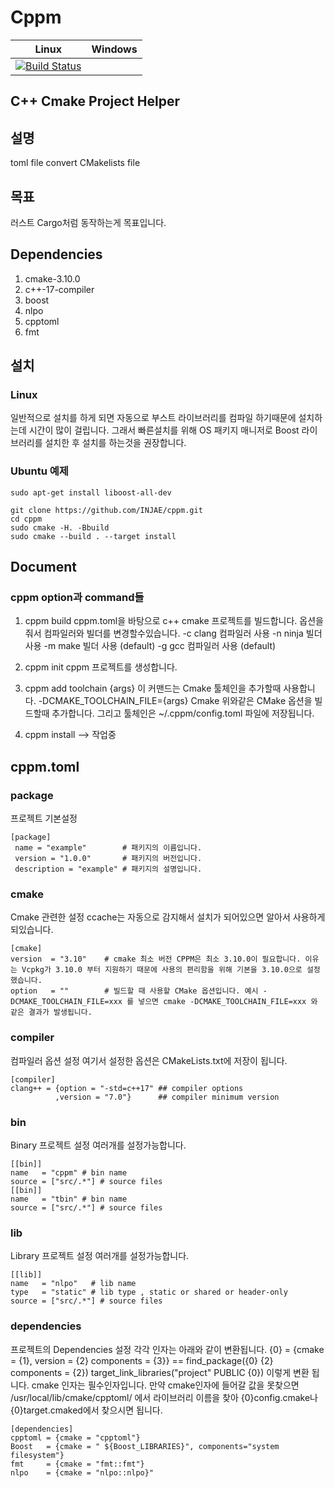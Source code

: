 Cppm 
========
|Linux|Windows|
|-----|-------|
|[![Build Status](https://travis-ci.com/injae/cppm.svg?branch=master)](https://travis-ci.com/injae/cppm)||

 C++ Cmake Project Helper
-------------------------------------
## 설명
toml file convert CMakelists file

## 목표
러스트 Cargo처럼 동작하는게 목표입니다.

## Dependencies
1. cmake-3.10.0
2. c++-17-compiler
3. boost
4. nlpo
5. cpptoml
6. fmt

## 설치
### Linux
일반적으로 설치를 하게 되면 자동으로 부스트 라이브러리를 컴파일 하기때문에
설치하는데 시간이 많이 걸립니다. 그래서 빠른설치를 위해 OS 패키지 매니저로
Boost 라이브러리를 설치한 후 설치를 하는것을 권장합니다.
### Ubuntu 예제
```
sudo apt-get install liboost-all-dev
```

```
git clone https://github.com/INJAE/cppm.git
cd cppm
sudo cmake -H. -Bbuild
sudo cmake --build . --target install
```


## Document
### cppm option과 command들
1. cppm build
cppm.toml을 바탕으로 c++ cmake 프로젝트를 빌드합니다.
옵션을 줘서 컴파일러와 빌더를 변경할수있습니다.
-c clang 컴파일러 사용
-n ninja 빌더 사용
-m make 빌더 사용 (default)
-g gcc 컴파일러 사용 (default)

2. cppm init
cppm 프로젝트를 생성합니다.

3. cppm add toolchain {args}
이 커맨드는 Cmake 툴체인을 추가할때 사용합니다.
-DCMAKE_TOOLCHAIN_FILE={args}
Cmake 위와같은 CMake 옵션을 빌드할때 추가합니다.
그리고 툴체인은 ~/.cppm/config.toml 파일에 저장됩니다.

4. cppm install --> 작업중

## cppm.toml
### package
프로젝트 기본설정
```
[package]
 name = "example"        # 패키지의 이름입니다.
 version = "1.0.0"       # 패키지의 버전입니다.
 description = "example" # 패키지의 설명입니다.
 ```

### cmake
Cmake 관련한 설정
ccache는 자동으로 감지해서 설치가 되어있으면 알아서 사용하게 되있습니다.
```
[cmake]
version  = "3.10"    # cmake 최소 버전 CPPM은 최소 3.10.0이 필요합니다. 이유는 Vcpkg가 3.10.0 부터 지원하기 때문에 사용의 편리함을 위해 기본을 3.10.0으로 설정했습니다.
option   = ""        # 빌드할 때 사용할 CMake 옵션입니다. 예시 -DCMAKE_TOOLCHAIN_FILE=xxx 를 넣으면 cmake -DCMAKE_TOOLCHAIN_FILE=xxx 와 같은 결과가 발생됩니다.
```

### compiler
컴파일러 옵션 설정
여기서 설정한 옵션은 CMakeLists.txt에 저장이 됩니다.
```
[compiler]
clang++ = {option = "-std=c++17" ## compiler options
          ,version = "7.0"}      ## compiler minimum version
```
### bin
Binary 프로젝트 설정
여러개를 설정가능합니다.
```
[[bin]]
name   = "cppm" # bin name
source = ["src/.*"] # source files
[[bin]]
name   = "tbin" # bin name
source = ["src/.*"] # source files
```

### lib
Library 프로젝트 설정
여러개를 설정가능합니다.
```
[[lib]]
name   = "nlpo"   # lib name
type   = "static" # lib type , static or shared or header-only
source = ["src/.*"] # source files 
```
### dependencies
프로젝트의 Dependencies 설정
각각 인자는 아래와 같이 변환됩니다.
{0} = {cmake = {1}, version = {2} components = {3}} == find_package({0} {2} components = {2})
target_link_libraries("project" PUBLIC {0})
이렇게 변환 됩니다.
cmake 인자는 필수인자입니다.
만약 cmake인자에 들어갈 값을 못찾으면
/usr/local/lib/cmake/cpptoml/ 에서 라이브러리 이름을 찾아 
{0}config.cmake나 {0}target.cmaked에서 찾으시면 됩니다.
```
[dependencies]
cpptoml = {cmake = "cpptoml"}
Boost   = {cmake = " ${Boost_LIBRARIES}", components="system filesystem"}
fmt     = {cmake = "fmt::fmt"}
nlpo    = {cmake = "nlpo::nlpo}"
```
